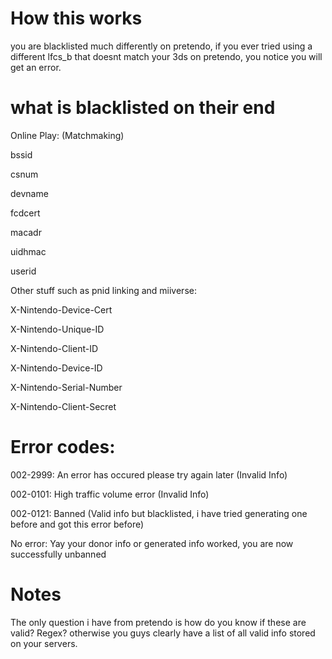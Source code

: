 # How this works

you are blacklisted much differently on pretendo, if you ever tried using a different lfcs_b that doesnt match your 3ds on pretendo, you notice you will get an error. 

# what is blacklisted on their end
Online Play: (Matchmaking)

bssid

csnum

devname

fcdcert

macadr

uidhmac

userid

Other stuff such as pnid linking and miiverse:

X-Nintendo-Device-Cert

X-Nintendo-Unique-ID

X-Nintendo-Client-ID

X-Nintendo-Device-ID

X-Nintendo-Serial-Number

X-Nintendo-Client-Secret

# Error codes:
002-2999: An error has occured please try again later (Invalid Info) 

002-0101: High traffic volume error (Invalid Info)

002-0121: Banned (Valid info but blacklisted, i have tried generating one before and got this error before)

No error: Yay your donor info or generated info worked, you are now successfully unbanned

# Notes
The only question i have from pretendo is how do you know if these are valid? Regex? otherwise you guys clearly have a list of all valid info stored on your servers.

